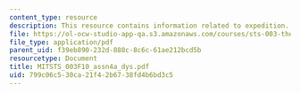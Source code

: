 ```yaml
---
content_type: resource
description: This resource contains information related to expedition.
file: https://ol-ocw-studio-app-qa.s3.amazonaws.com/courses/sts-003-the-rise-of-modern-science-fall-2010/799c06c530ca21f42b6738fd4b6bd3c5_MITSTS_003F10_assn4a_dys.pdf
file_type: application/pdf
parent_uid: f39eb890-232d-888c-8c6c-61ae212bcd5b
resourcetype: Document
title: MITSTS_003F10_assn4a_dys.pdf
uid: 799c06c5-30ca-21f4-2b67-38fd4b6bd3c5
---
```

